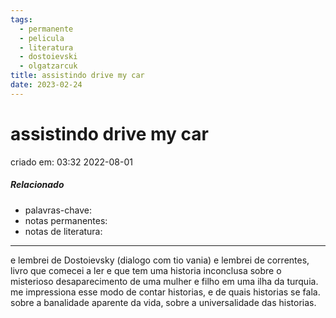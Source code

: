 ```yaml
---
tags:
  - permanente
  - pelicula
  - literatura
  - dostoievski
  - olgatzarcuk
title: assistindo drive my car
date: 2023-02-24
---
```

# assistindo drive my car
criado em: 03:32 2022-08-01

##### Relacionado
- palavras-chave:
- notas permanentes: 
- notas de literatura: 

---

e lembrei de Dostoievsky (dialogo com tio vania) e lembrei de correntes, livro que comecei a ler e que tem uma historia inconclusa sobre o misterioso desaparecimento de uma mulher e filho em uma ilha da turquia.
me impressiona esse modo de contar historias, e de quais historias se fala. sobre a banalidade aparente da vida, sobre  a universalidade das historias.
